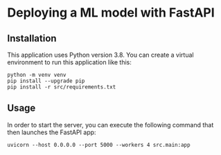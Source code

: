 # Deploying a ML model with FastAPI

## Installation

This application uses Python version 3.8. You can create a virtual environment to run this application like this:

```
python -m venv venv
pip install --upgrade pip
pip install -r src/requirements.txt
```

## Usage

In order to start the server, you can execute the following command that then launches the FastAPI app:

```
uvicorn --host 0.0.0.0 --port 5000 --workers 4 src.main:app
```